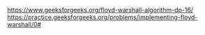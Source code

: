 https://www.geeksforgeeks.org/floyd-warshall-algorithm-dp-16/
https://practice.geeksforgeeks.org/problems/implementing-floyd-warshall/0#
